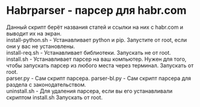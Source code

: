 # Habrparser - парсер для habr.com   
Данный скрипт берёт названия статей и ссылки на них с habr.com и выводит их на экран.   
install-python.sh - Устанавливает python и pip. Запустите от root, если они у вас не установлены.   
install-req.sh - Устанавливает библиотеки.  Запускать не от root.   
install.sh - Устанавливает парсер на ваш компьютер. Нужен для того, чтобы запускать парсер из любого места через терминал. Запускать от root.  
parser.py  - Сам скрипт парсера.
parser-bl.py  - Сам скрипт парсера для раздела с законодательством.   
uninstall.sh - Для удаления парсера, если вы его устанавливали скриптом install.sh Запускать от root.  

